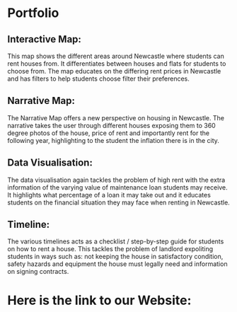 # Portfolio

## Interactive Map:
This map shows the different areas around Newcastle where students can rent houses from. It differentiates between houses and flats for students to choose from. The map educates on the differing rent prices in Newcastle and has filters to help students choose filter their preferences.

## Narrative Map:
The Narrative Map offers a new perspective on housing in Newcastle. The narrative takes the user through different houses exposing them to 360 degree photos of the house, price of rent and importantly rent for the following year, highlighting to the student the inflation there is in the city.

## Data Visualisation:
The data visualisation again tackles the problem of high rent with the extra information of the varying value of maintenance loan students may receive. It highlights what percentage of a loan it may take out and it educates students on the financial situation they may face when renting in Newcastle.

## Timeline:
The various timelines acts as a checklist / step-by-step guide for students on how to rent a house. This tackles the problem of landlord expoliting students in ways such as: not keeping the house in satisfactory condition, safety hazards and equipment the house must legally need and information on signing contracts.

# Here is the link to our Website: